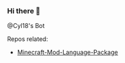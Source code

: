 ### Hi there 👋
@Cyl18's Bot

Repos related:
- [Minecraft-Mod-Language-Package](https://github.com/CFPAOrg/Minecraft-Mod-Language-Package)
<!--
**Cyl18-Bot/Cyl18-Bot** is a ✨ _special_ ✨ repository because its `README.md` (this file) appears on your GitHub profile.

Here are some ideas to get you started:

- 🔭 I’m currently working on ...
- 🌱 I’m currently learning ...
- 👯 I’m looking to collaborate on ...
- 🤔 I’m looking for help with ...
- 💬 Ask me about ...
- 📫 How to reach me: ...
- 😄 Pronouns: ...
- ⚡ Fun fact: ...
-->
